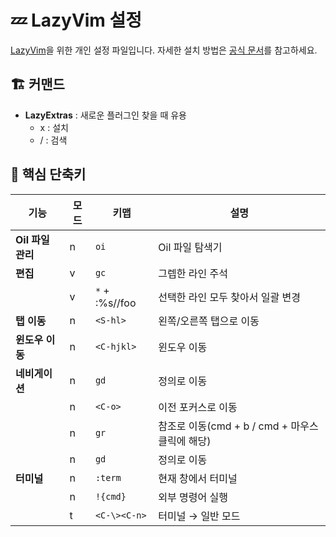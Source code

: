 # 💤 LazyVim 설정

[LazyVim](https://github.com/LazyVim/LazyVim)을 위한 개인 설정 파일입니다.
자세한 설치 방법은 [공식 문서](https://lazyvim.github.io/installation)를 참고하세요.

## 🏗️ 커맨드

- **LazyExtras** : 새로운 플러그인 찾을 때 유용
  - x : 설치
  - / : 검색

## 🎯 핵심 단축키

| 기능              | 모드 | 키맵           | 설명                                           |
| ----------------- | ---- | -------------- | ---------------------------------------------- |
| **Oil 파일 관리** | n    | `oi`           | Oil 파일 탐색기                                |
| **편집**          | v    | `gc`           | 그렙한 라인 주석                               |
|                   | v    | `*` + :%s//foo | 선택한 라인 모두 찾아서 일괄 변경              |
| **탭 이동**       | n    | `<S-hl>`       | 왼쪽/오른쪽 탭으로 이동                        |
| **윈도우 이동**   | n    | `<C-hjkl>`     | 윈도우 이동                                    |
| **네비게이션**    | n    | `gd`           | 정의로 이동                                    |
|                   | n    | `<C-o>`        | 이전 포커스로 이동                             |
|                   | n    | `gr`           | 참조로 이동(cmd + b / cmd + 마우스클릭에 해당) |
|                   | n    | `gd`           | 정의로 이동                                    |
| **터미널**        | n    | `:term`        | 현재 창에서 터미널                             |
|                   | n    | `!{cmd}`       | 외부 명령어 실행                               |
|                   | t    | `<C-\><C-n>`   | 터미널 → 일반 모드                             |
